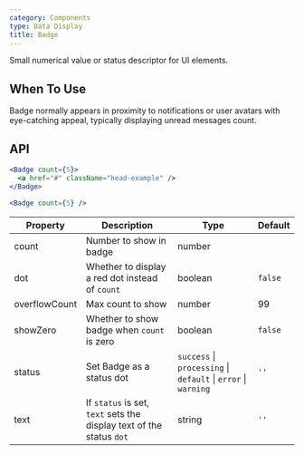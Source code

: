 ```yaml
---
category: Components
type: Data Display
title: Badge
---
```


Small numerical value or status descriptor for UI elements.

## When To Use

Badge normally appears in proximity to notifications or user avatars with eye-catching appeal, typically displaying unread messages count.

## API

```jsx
<Badge count={5}>
  <a href="#" className="head-example" />
</Badge>
```

```jsx
<Badge count={5} />
```

| Property | Description | Type | Default |
| -------- | ----------- | ---- | ------- |
| count | Number to show in badge | number |  |
| dot | Whether to display a red dot instead of `count` | boolean | `false` |
| overflowCount | Max count to show | number | 99 |
| showZero | Whether to show badge when `count` is zero | boolean | `false` |
| status | Set Badge as a status dot | `success` \| `processing` \| `default` \| `error` \| `warning` | `''` |
| text | If `status` is set, `text` sets the display text of the status `dot` | string | `''` |
